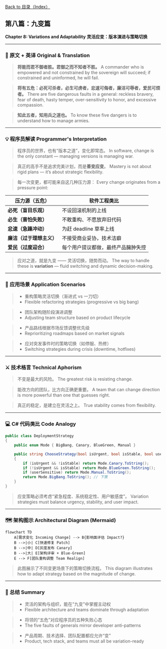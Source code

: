 [Back to 目录（Index）](https://github.com/uwspstar/The-Programmer-s-Art-of-War/blob/main/Index.md)

## 第八篇：九变篇

**Chapter 8: Variations and Adaptability**
**灵活应变：版本演进与策略切换**

---

### 🏮 原文 + 英译 Original & Translation

> **将能而君不御者胜。君御之而不知者不胜。**
> A commander who is empowered and not constrained by the sovereign will succeed; if constrained and uninformed, he will fail.

> **将有五危：必死可杀者，必生可虏者，忿速可侮者，廉洁可辱者，爱民可烦者。**
> There are five dangerous faults in a general: reckless bravery, fear of death, hasty temper, over-sensitivity to honor, and excessive compassion.

> **知此五者，知用兵之道也。**
> To know these five dangers is to understand how to manage armies.

---

### 💡 程序员解读 Programmer's Interpretation

> 程序员的世界，也有“版本之道”，变化即常态。
> In software, change is the only constant — managing versions is managing war.

> 真正的高手不是追求完美计划，而是**善变应变**。
> Mastery is not about rigid plans — it’s about strategic flexibility.

> 每一次变更，都可能来自这几种压力源：
> Every change originates from a pressure point:

| 压力源（五危）        | 软件工程类比            |
| -------------- | ----------------- |
| **必死（盲目乐观）**   | 不设回滚机制的上线         |
| **必生（害怕失败）**   | 不敢重构、不愿放弃旧代码      |
| **忿速（急躁冲动）**   | 为赶 deadline 草率上线  |
| **廉洁（过于理想主义）** | 不接受商业妥协，技术洁癖      |
| **爱民（过度迎合）**   | 每个用户提议都做，最终产品臃肿失控 |

> 应对之道，就是九变 —— 灵活切换，随势而动。
> The way to handle these is **variation** — fluid switching and dynamic decision-making.

---

### 🧪 应用场景 Application Scenarios

> * 重构策略灵活切换（渐进式 vs 一刀切）
> * Flexible refactoring strategies (progressive vs big bang)

> * 团队架构随阶段演进调整
> * Adjusting team structure based on product lifecycle

> * 产品路线根据市场反馈调整优先级
> * Reprioritizing roadmaps based on market signals

> * 应对突发事件时的策略切换（如停服、热修）
> * Switching strategies during crisis (downtime, hotfixes)

---

### ⚔️ 技术格言 Technical Aphorism

> 不变是最大的风险。
> The greatest risk is resisting change.

> 能改方向的团队，比方向正确更重要。
> A team that can change direction is more powerful than one that guesses right.

> 真正的稳定，是建立在灵活之上。
> True stability comes from flexibility.

---

### 💻 C# 代码类比 Code Analogy

```csharp
public class DeploymentStrategy
{
    public enum Mode { BigBang, Canary, BlueGreen, Manual }

    public string ChooseStrategy(bool isUrgent, bool isStable, bool userSensitive)
    {
        if (isUrgent && !isStable) return Mode.Canary.ToString();
        if (!isUrgent && isStable) return Mode.BlueGreen.ToString();
        if (userSensitive) return Mode.Manual.ToString();
        return Mode.BigBang.ToString(); // 下策
    }
}
```

> 应变策略必须考虑“紧急程度、系统稳定性、用户敏感度”。
> Variation strategies must balance urgency, stability, and user impact.

---

### 🗺️ 架构图示 Architectural Diagram (Mermaid)

```mermaid
flowchart TD
    A[需求变化 Incoming Change] --> B{影响面评估 Impact?}
    B -->|小| C[快速修复 Patch]
    B -->|中| D[灰度发布 Canary]
    B -->|大| E[架构评审 + Blue-Green]
    E --> F[团队重构调整 Team Realign]
```

> 此图展示了不同变更场景下的策略切换流程。
> This diagram illustrates how to adapt strategy based on the magnitude of change.

---

### 📌 总结 Summary

> * 灵活的架构与组织，能在“九变”中掌握主动权
> * Flexible architecture and teams dominate through adaptation

> * 将领的“五危”对应程序员的五种失败心态
> * The five faults of generals mirror developer anti-patterns

> * 产品周期、技术选择、团队配置都应允许“变”
> * Product, tech stack, and teams must all be variation-ready
